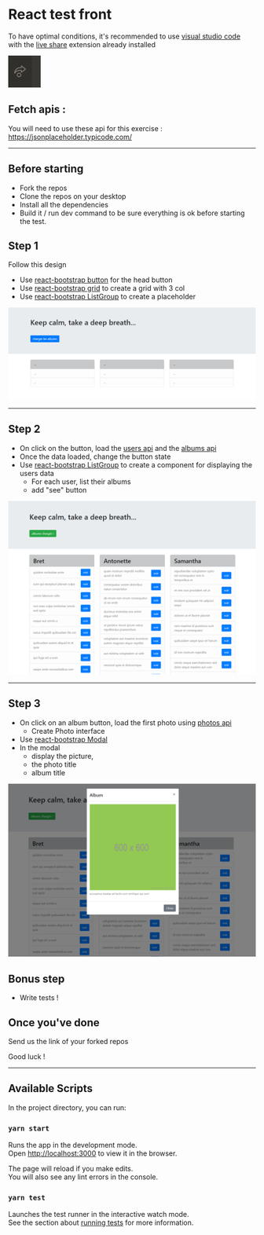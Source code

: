 # React test front

To have optimal conditions, it's recommended to use [visual studio code](https://code.visualstudio.com/) with the [live share](https://marketplace.visualstudio.com/items?itemName=MS-vsliveshare.vsliveshare) extension already installed

![Image 1](/docs/liveshare.PNG?raw=true)

## Fetch apis :

You will need to use these api for this exercise : https://jsonplaceholder.typicode.com/

---

## Before starting

- Fork the repos
- Clone the repos on your desktop
- Install all the dependencies
- Build it / run dev command to be sure everything is ok before starting the test.

## Step 1

Follow this design

- Use [react-bootstrap button](https://react-bootstrap.github.io/components/buttons/) for the head button
- Use [react-bootstrap grid](https://react-bootstrap.github.io/layout/grid/) to create a grid with 3 col
- Use [react-bootstrap ListGroup](https://react-bootstrap.github.io/components/listgroup/) to create a placeholder

[![Image 1](/docs/screen_step_1.PNG?raw=true)](/docs/screen_step_1.PNG?raw=true)

---

## Step 2

- On click on the button, load the [users api](https://jsonplaceholder.typicode.com/users) and the [albums api](https://jsonplaceholder.typicode.com/albums)
- Once the data loaded, change the button state
- Use [react-bootstrap ListGroup](https://react-bootstrap.github.io/components/listgroup/) to create a component for displaying the users data
  - For each user, list their albums
  - add "see" button

[![Image 2](/docs/screen_step_2.PNG?raw=true)](/docs/screen_step_2.PNG?raw=true)

---

## Step 3

- On click on an album button, load the first photo using [photos api](https://jsonplaceholder.typicode.com/albums/1/photos)
  - Create Photo interface
- Use [react-bootstrap Modal](https://react-bootstrap.github.io/modal)
- In the modal
  - display the picture,
  - the photo title
  - album title

[![Image 3](/docs/screen_step_3.PNG?raw=true)](/docs/screen_step_3.PNG?raw=true)

## Bonus step

- Write tests !

## Once you've done

Send us the link of your forked repos

Good luck !

---

## Available Scripts

In the project directory, you can run:

### `yarn start`

Runs the app in the development mode.\
Open [http://localhost:3000](http://localhost:3000) to view it in the browser.

The page will reload if you make edits.\
You will also see any lint errors in the console.

### `yarn test`

Launches the test runner in the interactive watch mode.\
See the section about [running tests](https://facebook.github.io/create-react-app/docs/running-tests) for more information.
